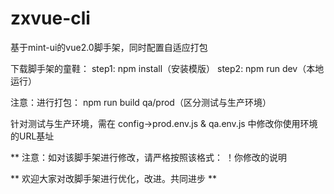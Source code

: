# zxvue-cli
基于mint-ui的vue2.0脚手架，同时配置自适应打包


下载脚手架的童鞋：
step1: npm install（安装模版）
step2: npm run dev（本地运行）


注意：进行打包：
npm run build qa/prod（区分测试与生产环境）


针对测试与生产环境，需在 config->prod.env.js & qa.env.js 中修改你使用环境的URL基址


** 注意：如对该脚手架进行修改，请严格按照该格式： ！你修改的说明


** 欢迎大家对改脚手架进行优化，改进。共同进步 **
